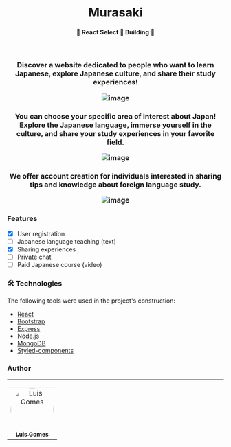 <h1 align="center">Murasaki 

<h4 align="center"> 
	🚧  React Select 🚀 Building  🚧
</h4></h1>
<br >

<h3 align="center">Discover a website dedicated to people who want to learn Japanese, explore Japanese culture, and share their study experiences!</p>

![image](https://github.com/luisgomes2002/Japanese-site/assets/85139913/e1dc9434-a734-40d9-a95e-4b8dbbde299a)

<h3 align="center">You can choose your specific area of interest about Japan! Explore the Japanese language, immerse yourself in the culture, and share your study experiences in your favorite field.</p>

![image](https://github.com/luisgomes2002/Japanese-site/assets/85139913/c9ac7d4d-a200-4a62-9560-54b0d25a1891)

<h3 align="center">We offer account creation for individuals interested in sharing tips and knowledge about foreign language study.</p>

![image](https://github.com/luisgomes2002/Japanese-site/assets/85139913/e2d16820-91e7-4d08-be1f-528a120f0dfc)

### Features

- [x] User registration
- [ ] Japanese language teaching (text)
- [x] Sharing experiences
- [ ] Private chat
- [ ] Paid Japanese course (video)

### 🛠 Technologies

The following tools were used in the project's construction:

- [React](https://pt-br.reactjs.org/) 
- [Bootstrap](https://react-bootstrap.github.io/)
- [Express](https://expressjs.com/pt-br/)
- [Node.js](https://nodejs.org/en/)
- [MongoDB](https://www.mongodb.com/)
- [Styled-components](https://styled-components.com/)

### Author
---

<table>
  <tr>
    <td align="center"><a href="https://github.com/luisgomes2002"><img style="border-radius: 50%;" src="https://avatars.githubusercontent.com/u/85139913?s=400&u=dfb331bb748127e09f58bc7031faf0378984203e&v=4" width="100px;" alt="Luis Gomes"/><br /><sub><b>Luis Gomes</b></sub></a><br /></td>

</table>
